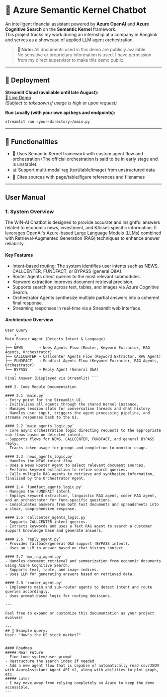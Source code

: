 # 💬 Azure Semantic Kernel Chatbot

An intelligent financial assistant powered by **Azure OpenAI** and **Azure Cognitive Search** on the **Semantic Kernel** framework.  
This project tracks my work during an internship at a company in Bangkok and serves as a showcase of applied LLM agent orchestration.

> **📄 Note:** All documents used in this demo are publicly available.  
> No sensitive or proprietary information is used.
> I have permission from my direct supervisor to make this demo public.

---

## 🚀 Deployment

**Streamlit Cloud (available until late August):**  
[🔗 Live Demo](https://mm-rag-agent-demo-xil5jtaiwjk6hnbtzkkh4x.streamlit.app/)  
*(Subject to takedown if usage is high or upon request)*

**Run Locally (with your own api keys and endpoints):**
```bash
streamlit run <your-directory>/main.py
```
---

## 🧠 Functionalities
- 🤖 Uses Semantic Kernel framework with custom agent flow and orchestration (The official orchestration is said to be in early stage and is unstable).
- 📊 Support multi-modal rag (text/table/image) from unstructured data
- 📁 Cites sources with page/table/figure references and filenames
---
## User Manual

### 1. System Overview

The WIN-AI Chatbot is designed to provide accurate and insightful answers related to economic news, investment, and KAsset-specific information. It leverages OpenAI's Azure-based Large Language Models (LLMs) combined with Retrieval-Augmented Generation (RAG) techniques to enhance answer reliability.

#### Key Features
- Intent-based routing: The system identifies user intents such as NEWS, CALLCENTER, FUNDFACT, or BYPASS (general Q&A).
- Router Agents direct queries to the most relevant submodules.
- Keyword extraction improves document retrieval precision.
- Supports searching across text, tables, and images via Azure Cognitive Search.
- Orchestrator Agents synthesize multiple partial answers into a coherent final response.
- Streaming responses in real-time via a Streamlit web interface.

#### Architecture Overview
```text
User Query
    ↓
Main Router Agent (Detects Intent & Language)
    ↓
├── NEWS       → News Agents Flow (Router, Keyword Extractor, RAG Agents, Orchestrator)
├── CALLCENTER → Callcenter Agents Flow (Keyword Extractor, RAG Agent)
├── FUNDFACT   → Fundfact Agents Flow (Keyword Extractor, RAG Agents, Orchestrator)
└── BYPASS     → Reply Agent (General Q&A)
    ↓
Final Answer (Displayed via Streamlit) ```

### 2. Code Module Documentation

#### 2.1 `main.py`  
- Entry point for the Streamlit UI.  
- Initializes all agents through the shared Kernel instance.  
- Manages session state for conversation threads and chat history.  
- Handles user input, triggers the agent processing pipeline, and streams responses back to the UI.

#### 2.2 `main_agents_logic.py`  
- Core async orchestration logic directing requests to the appropriate sub-flows based on detected intent.  
- Supports flows for NEWS, CALLCENTER, FUNDFACT, and general BYPASS reply.  
- Tracks token usage for prompt and completion to monitor usage.

#### 2.3 `news_agents_logic.py`  
- Handles the NEWS intent flow.  
- Uses a News Router Agent to select relevant document sources.  
- Performs keyword extraction to refine search queries.  
- Calls multiple RAG agents to retrieve and synthesize information, finalized by the Orchestrator Agent.

#### 2.4 `fundfact_agents_logic.py`  
- Manages the FUNDFACT intent.  
- Employs keyword extraction, linguistic RAG agent, coder RAG agent, and an orchestrator for fund-specific questions.  
- Consolidates answers from both text documents and spreadsheets into a clear, comprehensive response.

#### 2.5 `callcenter_agents_logic.py`  
- Supports CALLCENTER intent queries.  
- Extracts keywords and uses a Text RAG agent to search a customer support knowledge base and generate answers.

#### 2.6 `reply_agent.py`  
- Provides fallback/general Q&A support (BYPASS intent).  
- Uses an LLM to answer based on chat history context.

#### 2.7 `mm_rag_agent.py`  
- Handles document retrieval and summarization from economic documents using Azure Cognitive Search.  
- Supports text, table, and image indices.  
- Uses LLM for generating answers based on retrieved data.

#### 2.8 `router_agent.py`  
- Implements main and sub-router agents to detect intent and route queries accordingly.  
- Uses prompt-based logic for routing decisions.

---

Feel free to expand or customize this documentation as your project evolves!

---
## 💬 Example query:
User: "How's the US stock market?"

---
#### Roadmap
##### Near Future
- Fine-tune system/user prompt
- Restructure the search index if needed
- Add a new agent flow that is capable of automatically read csv/JSON with AzureAssistant Agent API v2, along with abilities to plot graph, etc.
##### Later
- I may move away from relying completely on Azure to keep the demo accessible.
---


